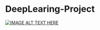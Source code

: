 # DeepLearing-Project


[![IMAGE ALT TEXT HERE](https://img.youtube.com/vi/BbzOZ9THriY/0.jpg)](https://www.youtube.com/watch?v=BbzOZ9THriY)
